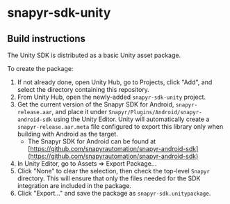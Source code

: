 # snapyr-sdk-unity

## Build instructions
The Unity SDK is distributed as a basic Unity asset package.

To create the package:
1. If not already done, open Unity Hub, go to Projects, click "Add", and select the directory containing this repository.
1. From Unity Hub, open the newly-added `snapyr-sdk-unity` project.
1. Get the current version of the Snapyr SDK for Android, `snapyr-release.aar`, and place it under `Snapyr/Plugins/Android/snapyr-android-sdk` using the Unity Editor. Unity will automatically create a `snapyr-release.aar.meta` file configured to export this library only when building with Android as the target.
    * The Snapyr SDK for Android can be found at [https://github.com/snapyrautomation/snapyr-android-sdk](https://github.com/snapyrautomation/snapyr-android-sdk)
1. In Unity Editor, go to Assets => Export Package...
1. Click "None" to clear the selection, then check the top-level `Snapyr` directory. This will ensure that only the files needed for the SDK integration are included in the package.
1. Click "Export..." and save the package as `snapyr-sdk.unitypackage`.
